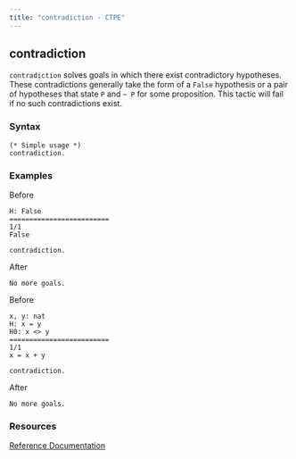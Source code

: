 ```yaml
---
title: "contradiction - CTPE"
---
```


## contradiction

`contradiction` solves goals in which there exist contradictory hypotheses.
These contradictions generally take the form of a `False` hypothesis or a pair of hypotheses that state `P` and `~ P` for some proposition.
This tactic will fail if no such contradictions exist.

### Syntax

```coq
(* Simple usage *)
contradiction.
```

### Examples

Before
```coq
H: False
=========================
1/1
False
```

```coq
contradiction.
```

After
```coq
No more goals.
```

Before
```coq
x, y: nat
H: x = y
H0: x <> y
=========================
1/1
x = x + y
```

```coq
contradiction.
```

After
```coq
No more goals.
```

### Resources

[Reference Documentation](https://coq.inria.fr/doc/master/refman/proof-engine/tactics.html?highlight=assumption#coq:tacn.contradiction)
